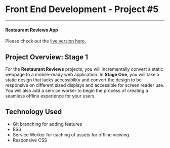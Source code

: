 # Front End Development - Project #5
---
#### Restaurant Reviews App

Please check out the [live version here.](https://papanugget.github.io/mws-restaurant-stage-1/)

## Project Overview: Stage 1

For the **Restaurant Reviews** projects, you will incrementally convert a static webpage to a mobile-ready web application. In **Stage One**, you will take a static design that lacks accessibility and convert the design to be responsive on different sized displays and accessible for screen reader use. You will also add a service worker to begin the process of creating a seamless offline experience for your users.

## Technology Used

- Git branching for adding features
- ES6
- Service Worker for caching of assets for offline viewing
- Responsive CSS
